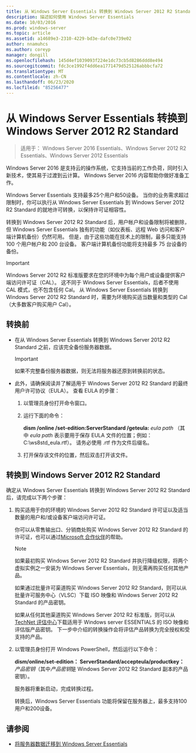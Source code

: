 ```yaml
---
title: 从 Windows Server Essentials 转换到 Windows Server 2012 R2 Standard
description: 描述如何使用 Windows Server Essentials
ms.date: 10/03/2016
ms.prod: windows-server
ms.topic: article
ms.assetid: a14689e3-2310-4229-bd3e-dafc0e739e02
author: nnamuhcs
ms.author: coreyp
manager: dongill
ms.openlocfilehash: 145d4ef1039093f224e1dc73cb5d8286ddd8e494
ms.sourcegitcommit: fdc3ce1992f4dd6ea1771479d525126abbbcfa72
ms.translationtype: MT
ms.contentlocale: zh-CN
ms.lasthandoff: 06/23/2020
ms.locfileid: "85256477"
---
```

# <a name="transition-from-windows-server-essentials-to-windows-server-2012-r2-standard"></a>从 Windows Server Essentials 转换到 Windows Server 2012 R2 Standard

>适用于： Windows Server 2016 Essentials、Windows Server 2012 R2 Essentials、Windows Server 2012 Essentials

Windows Server 2016 是支持云的操作系统，它支持当前的工作负荷，同时引入新技术，使其易于过渡到云计算。 Windows Server 2016 内容帮助你做好准备工作。

 Windows Server Essentials 支持最多25个用户和50设备。 当你的业务需求超过限制时，你可以执行从 Windows Server Essentials 到 Windows Server 2012 R2 Standard 的就地许可转换，以保持许可证相容性。  
  
 转换到 Windows Server 2012 R2 Standard 后，用户帐户和设备限制将被删除，但 Windows Server Essentials 独有的功能（如仪表板、远程 Web 访问和客户端计算机备份）仍然可用。 但是，由于这些功能在技术上的限制，最多只能支持 100 个用户帐户和 200 台设备。 客户端计算机备份功能将支持最多 75 台设备的备份。  
  
> [!IMPORTANT]
>   Windows Server 2012 R2 标准版要求在您的环境中为每个用户或设备提供客户端访问许可证（CAL）。 这不同于 Windows Server Essentials，后者不使用 CAL 模式，也不包含任何 Cal。 从 Windows Server Essentials 转换到 Windows Server 2012 R2 Standard 时，需要为环境购买适当数量和类型的 Cal （大多数客户购买用户 Cal）。  
  
## <a name="before-the-transition"></a>转换前  
  
-   在从 Windows Server Essentials 转换到 Windows Server 2012 R2 Standard 之前，应该完全备份服务器数据。  
  
    > [!IMPORTANT]
    >  如果不完整备份服务器数据，则无法将服务器还原到转换前的状态。  
  
-   此外，请确保阅读并了解适用于 Windows Server 2012 R2 Standard 的最终用户许可协议（EULA）。 查看 EULA 的步骤：  
  
    1.  以管理员身份打开命令窗口。  
  
    2.  运行下面的命令：  
  
         **dism /online /set-edition:ServerStandard /geteula:** *eula path* （其中 *eula path* 表示要用于保存 EULA 文件的位置；例如：C:\ws8std_eula.rtf）。 请务必使用 .rtf 作为文件后缀名。  
  
    3.  打开保存该文件的位置，然后双击打开该文件。  
  
## <a name="transition-to--windows-server-2012-r2-standard"></a>转换到 Windows Server 2012 R2 Standard  
 确定从 Windows Server Essentials 转换到 Windows Server 2012 R2 Standard 后，请完成以下两个步骤：  
  
1. 购买适用于你的环境的 Windows Server 2012 R2 Standard 许可证以及适当数量的用户和/或设备客户端访问许可证。  
  
    你可以从零售输出口、分销商处购买 Windows Server 2012 R2 Standard 的许可证，也可以通过[Microsoft 合作伙伴](https://pinpoint.microsoft.com/SelectCulture.aspx)的帮助。  
  
   > [!NOTE]
   >  如果最初购买 Windows Server 2012 R2 Standard 并执行降级权限，将两个虚拟实例之一安装为 Windows Server Essentials，则无需再购买任何其他产品。  
   >   
   >  如果通过批量许可渠道购买 Windows Server 2012 R2 Standard，则可以从批量许可服务中心（VLSC）下载 ISO 映像和 Windows Server 2012 R2 Standard 的产品密钥。  
   >   
   >  如果从任何其他渠道购买 Windows Server 2012 R2 标准版，则可以从[TechNet 评估中心](https://technet.microsoft.com/evalcenter/jj659306.aspx)下载适用于 Windows server ESSENTIALS 的 ISO 映像和评估版产品密钥。 下一步中介绍的转换操作会将评估产品转换为完全授权和受支持的产品。  
  
2. 以管理员身份打开 Windows PowerShell，然后运行以下命令：  
  
    **dism/online/set-edition： ServerStandard/accepteula/productkey：** *产品密钥*（其中*产品密钥*是 Windows Server 2012 R2 Standard 副本的产品密钥）。  
  
    服务器将重新启动，完成转换过程。  
  
   转换后，Windows Server Essentials 功能将保留在服务器上，最多支持100用户和200设备。  
  
## <a name="see-also"></a>请参阅  
  

-   [将服务器数据迁移到 Windows Server Essentials](Migrate-Server-Data-to-Windows-Server-Essentials.md)

